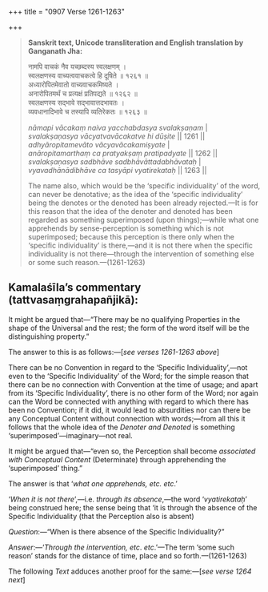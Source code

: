 +++
title = "0907 Verse 1261-1263"

+++
> **Sanskrit text, Unicode transliteration and English translation by Ganganath Jha:** 
>
> नामपि वाचकं नैव यच्छब्दस्य स्वलक्षणम् ।  
> स्वलक्षणस्य वाच्यत्ववाचकत्वे हि दूषिते ॥ १२६१ ॥  
> अध्यारोपितमेवातो वाच्यवाचकमिष्यते ।  
> अनारोपितमर्थं च प्रत्यक्षं प्रतिपद्यते ॥ १२६२ ॥  
> स्वलक्षणस्य सद्भावे सद्भावात्तदभावतः ।  
> व्यवधानादिभावे च तस्यापि व्यतिरेकतः ॥ १२६३ ॥ 
>
> *nāmapi vācakaṃ naiva yacchabdasya svalakṣaṇam* \|  
> *svalakṣaṇasya vācyatvavācakatve hi dūṣite* \|\| 1261 \|\|  
> *adhyāropitamevāto vācyavācakamiṣyate* \|  
> *anāropitamarthaṃ ca pratyakṣaṃ pratipadyate* \|\| 1262 \|\|  
> *svalakṣaṇasya sadbhāve sadbhāvāttadabhāvataḥ* \|  
> *vyavadhānādibhāve ca tasyāpi vyatirekataḥ* \|\| 1263 \|\| 
>
> The name also, which would be the ‘specific individuality’ of the word, can never be denotative; as the idea of the ‘specific individuality’ being the denotes or the denoted has been already rejected.—It is for this reason that the idea of the denoter and denoted has been regarded as something superimposed (upon things);—while what one apprehends by sense-perception is something which is not superimposed; because this perception is there only when the ‘specific individuality’ is there,—and it is not there when the specific individuality is not there—through the intervention of something else or some such reason.—(1261-1263)



## Kamalaśīla’s commentary (tattvasaṃgrahapañjikā):

It might be argued that—“There may be no qualifying Properties in the shape of the Universal and the rest; the form of the word itself will be the distinguishing property.”

The answer to this is as follows:—[*see verses 1261-1263 above*]

There can be no Convention in regard to the ‘Specific Individuality’,—not even to the ‘Specific Individuality’ of the Word; for the simple reason that there can be no connection with Convention at the time of usage; and apart from its ‘Specific Individuality’, there is no other form of the Word; nor again can the Word be connected with anything with regard to which there has been no Convention; if it did, it would lead to absurdities nor can there be any Conceptual Content without connection with words;—from all this it follows that the whole idea of the *Denoter and Denoted* is something ‘superimposed’—imaginary—not real.

It might be argued that—“even so, the Perception shall become *associated with Conceptual Content* (Determinate) through apprehending the ‘superimposed’ thing.”

The answer is that ‘*what one apprehends, etc. etc*.’

‘*When it is not there*’,—i.e. *through its absence*,—the word ‘*vyatirekataḥ*’ being construed here; the sense being that ‘it is through the absence of the Specific Individuality (that the Perception also is absent)

*Question*:—“When is there absence of the Specific Individuality?”

*Answer*:—‘*Through the intervention, etc*. *etc*.’—The term ‘some such reason’ stands for the distance of time, place and so forth.—(1261-1263)

The following *Text* adduces another proof for the same:—[*see verse 1264 next*]


